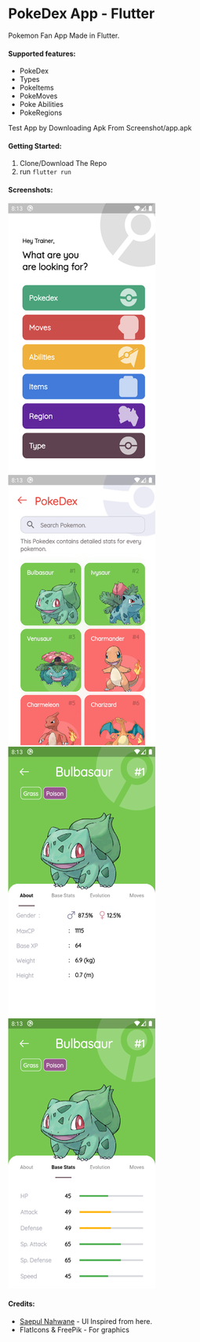 # PokeDex App - Flutter 
Pokemon Fan App Made in Flutter.
 
#### Supported features:
- PokeDex 
- Types
- PokeItems
- PokeMoves
- Poke Abilities
- PokeRegions

Test App by Downloading Apk From Screenshot/app.apk

#### Getting Started:

1. Clone/Download The Repo 
4. run ```flutter run ```

#### Screenshots:

<img src="Screenshots/Screenshot_1.png" width="300" height="550"> <img src="Screenshots/Screenshot_2.png" width="300" height="550"><br>
<img src="Screenshots/Screenshot_3.png" width="300" height="550"> <img src="Screenshots/Screenshot_45.png" width="300" height="550">

#### Credits:

- [Saepul Nahwane](https://dribbble.com/shots/6563578-Pokedex-App-Animation) - UI Inspired from here.
- FlatIcons & FreePik - For graphics
